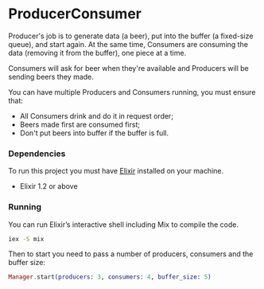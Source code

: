 # ProducerConsumer

Producer's job is to generate data (a beer), put into the buffer (a fixed-size queue), and start again. At the same time, Consumers are consuming the data (removing it from the buffer), one piece at a time.

Consumers will ask for beer when they're available and Producers will be sending beers they made.

You can have multiple Producers and Consumers running, you must ensure that:

- All Consumers drink and do it in request order;
- Beers made first are consumed first;
- Don't put beers into buffer if the buffer is full.

### Dependencies
To run this project you must have [Elixir](http://elixir-lang.org/install.html) installed on your machine.

- Elixir 1.2 or above

### Running

You can run Elixir’s interactive shell including Mix to compile the code.

```bash
iex -S mix
```

Then to start you need to pass a number of producers, consumers and the buffer size:

```elixir
Manager.start(producers: 3, consumers: 4, buffer_size: 5)
```
